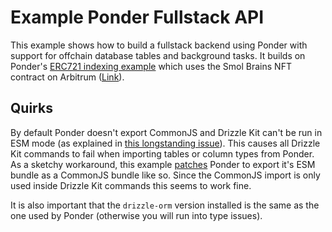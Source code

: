 # Example Ponder Fullstack API

This example shows how to build a fullstack backend using Ponder with support for offchain database tables and background tasks. It builds on Ponder's [ERC721 indexing example](https://github.com/ponder-sh/ponder/tree/main/examples/reference-erc721) which uses the Smol Brains NFT contract on Arbitrum ([Link](https://arbiscan.io/address/0x6325439389E0797Ab35752B4F43a14C004f22A9c)).

## Quirks

By default Ponder doesn't export CommonJS and Drizzle Kit can't be run in ESM mode (as explained in [this longstanding issue](https://github.com/drizzle-team/drizzle-orm/issues/819#issuecomment-1927814518)). This causes all Drizzle Kit commands to fail when importing tables or column types from Ponder. As a sketchy workaround, this example [patches](https://github.com/jaydenwindle/ponder-fullstack/blob/070a1fa68bc26019b76970427c3201b4bf06df9d/patches/ponder.patch) Ponder to export it's ESM bundle as a CommonJS bundle like so. Since the CommonJS import is only used inside Drizzle Kit commands this seems to work fine.

It is also important that the `drizzle-orm` version installed is the same as the one used by Ponder (otherwise you will run into type issues).

